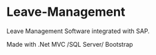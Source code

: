 # Leave-Management
Leave Management Software integrated with SAP.

Made with .Net MVC /SQL Server/ Bootstrap
